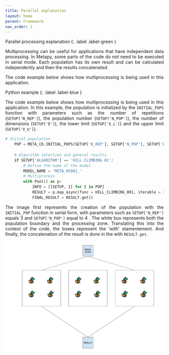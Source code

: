```yaml
---
title: Parallel explanation
layout: home
parent: Framework
nav_order: 2
---
```


<!--Don't delete ths script-->
<script src = "https://polyfill.io/v3/polyfill.min.js?features=es6"></script>
<script id = "MathJax-script" async src="https://cdn.jsdelivr.net/npm/mathjax@3/es5/tex-mml-chtml.js"></script>
<!--Don't delete ths script-->

Parallel processing explanation
{: .label .label-green }

<p align = "justify">Multiprocessing can be useful for applications that have independent data processing. In Metapy, some parts of the code do not need to be executed in serial mode. Each population has its own result and can be calculated independently and then the results concatenated. </p>

<p align = "justify">The code example below shows how multiprocessing is being used in this application.</p>

Python example
{: .label .label-blue }

<p align = "justify">The code example below shows how multiprocessing is being used in this application.  In this example, the population is initialized by the <code>INITIAL_POPS</code> function with parameters such as the number of repetitions (<code>SETUP['N_REP']</code>), the population number (<code>SETUP['N_POP']</code>), the number of dimensions (<code>SETUP['D']</code>), the lower limit (<code>SETUP['X_L']</code>) and the upper limit (<code>SETUP['X_U']</code>).</p>

```python
# Initial population
    POP = META_CO.INITIAL_POPS(SETUP['N_REP'], SETUP['N_POP'], SETUP['D'], SETUP['X_L'], SETUP['X_U'], SETUP['TYPE CODE'])

    # Algorithm selection and general results
    if SETUP['ALGORITHM'] == 'HILL CLIMBING 01':
        # Define the name of the model
        MODEL_NAME = 'META_HC001_'
        # Multiprocess
        with Pool() as p:
            INFO = [[SETUP, I] for I in POP]
            RESULT = p.map_async(func = HILL_CLIMBING_001, iterable = INFO)
            FINAL_RESULT = RESULT.get()

```

<p align = "justify">
The image first represents the creation of the population with the <code>INITIAL_POP</code> function in serial form, with parameters such as <code>SETUP['N_REP']</code> equals 3 and <code>SETUP['N_POP']</code> equal to 4 . The white box represents both the population boundary and the processing zone. Translating this into the context of the code, the boxes represent the 'with' stamentement. And finally, the concatenation of the result is done in the with <code>RESULT.get</code>.
</p>

<img src="assets/images/Multiprocessing explanation.png">
